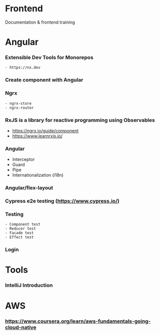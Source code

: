 # Frontend
Documentation &amp; frontend training

# Angular
### Extensible Dev Tools for Monorepos
    - https://nx.dev

### Create component with Angular

### Ngrx
    - ngrx-store
    - ngrx-router

### RxJS is a library for reactive programming using Observables
 - https://ngrx.io/guide/component
 - https://www.learnrxjs.io/

### Angular
 - Interceptor
 - Guard
 - Pipe
 - Internationalization (i18n)

### Angular/flex-layout

### Cypress e2e testing (https://www.cypress.io/)

### Testing
    - Component test
    - Reducer test
    - Facade test
    - Effect test
    
### Login

# Tools
### IntelliJ Introduction


# AWS
### https://www.coursera.org/learn/aws-fundamentals-going-cloud-native